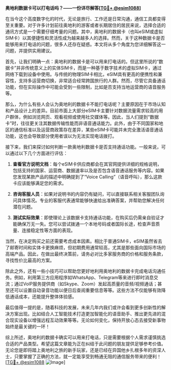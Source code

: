 **奥地利数据卡可以打电话吗？——一份详尽解答[[TG💪+ @esim1088](https://t.me/s/esim1088)]**

在当今这个高度数字化的时代，无论是旅行、工作还是日常沟通，通信工具都变得至关重要。对于许多计划前往奥地利的游客或者长期居住的居民来说，选择合适的通讯方式是一个需要仔细考量的问题。其中，奥地利的数据卡（也叫eSIM或虚拟SIM卡）以其便捷性和灵活性成为越来越多人的选择。然而，关于这种数据卡是否能够用来打电话的问题，很多人还存在疑惑。本文将从多个角度为您详细解答这一问题，并提供实用建议。

首先，让我们明确一点：奥地利的数据卡是可以用来打电话的。但这里所说的“数据卡”并非传统意义上的实体SIM卡，而是一种基于数字技术的虚拟SIM卡，通过网络下载到设备中使用。与传统的物理SIM卡相比，eSIM具有更高的便携性和兼容性，支持多运营商切换，非常适合经常跨国旅行的人群。然而，尽管它具备通话功能，但在实际操作中可能会受到一些限制，比如是否支持当地运营商的语音服务等。

那么，为什么有些人会认为奥地利的数据卡不能打电话呢？主要原因在于市场认知和产品设计上的差异。目前市面上大部分eSIM卡主要针对数据流量需求较高的用户群体，例如浏览网页、观看视频或使用社交媒体等。因此，当人们提到“数据卡”时，往往更关注其数据传输性能而非语音通话能力。此外，由于不同国家和地区的通信标准以及运营商政策存在差异，某些eSIM卡可能并未完全激活语音通话功能，这也会导致部分使用者误以为无法实现电话拨打。

接下来，我们来探讨如何判断一款奥地利数据卡是否支持通话功能。一般来说，可以通过以下几个方面进行评估：

1. **查看官方说明文档**：每个eSIM卡供应商都会在其官网提供详细的规格说明，包括支持的国家、运营商、数据速率以及是否包含语音通话服务等内容。如果您发现某款产品的描述中明确提到了“Voice Calling”（语音呼叫），那么这款卡应该能够满足您的需求。
   
2. **咨询客服人员**：如果对说明书的内容仍有疑问，可以直接联系相关客服团队询问具体情况。专业的客服代表通常能够快速给出准确答案，并帮助您解决任何潜在问题。

3. **测试实际效果**：即使理论上该数据卡支持通话功能，在购买后仍需亲自验证才能确保万无一失。您可以尝试拨通一个本地号码或者国际长途，检查声音质量、连接稳定性等方面的表现。

当然，在决定购买之前还需要考虑成本因素。相比于普通SIM卡，eSIM虽然省去了邮寄时间和实体卡更换麻烦，但初期费用通常较高，尤其是那些面向国际市场的高端产品。因此，在做出最终决策前，请务必对比多家服务商的价格和服务条款，寻找性价比最高的方案。

除此之外，还有一些小技巧可以帮助您更好地利用奥地利的数据卡完成电话沟通任务。例如，利用第三方应用程序如WhatsApp、Telegram等来进行即时消息交流；通过VoIP服务提供商（如Skype、Zoom）发起高质量的音频/视频通话；甚至还可以设置自动录音功能以便日后查阅重要信息等等。这些方法不仅能够有效降低通话成本，还能提升整体体验感。

最后值得一提的是，随着科技的发展，未来几年内我们或许会看到更多创新性的解决方案出现。比如结合人工智能技术打造更加智能化的语音助手、推出更先进的混合现实设备以增强远程互动效果等等。无论如何变化，保持开放心态去接受新事物始终是最关键的一环！

综上所述，奥地利的数据卡确实可以用来打电话，只是需要根据个人需求谨慎挑选合适的产品类型。希望这篇文章能为正在纠结于此问题的朋友提供足够参考价值。无论您是即将踏上奥地利之旅的新手玩家，还是已经在异国他乡扎根多年的资深人士，只要掌握了正确的方法，就一定能享受到畅通无阻的通信服务带来的便利！[[TG💪+ @esim1088](https://t.me/s/esim1088) ![Image](https://i.postimg.cc/4NQfJmqS/Snipaste-2025-05-13-00-14-12.png)]